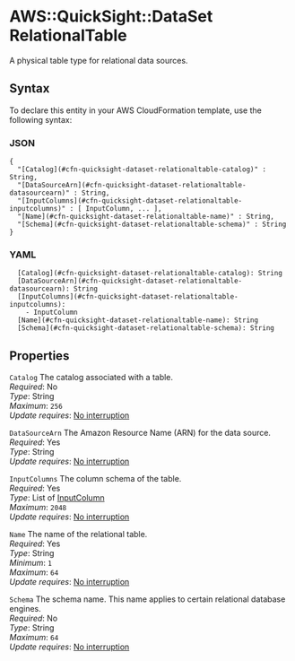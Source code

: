 # AWS::QuickSight::DataSet RelationalTable<a name="aws-properties-quicksight-dataset-relationaltable"></a>

A physical table type for relational data sources\.

## Syntax<a name="aws-properties-quicksight-dataset-relationaltable-syntax"></a>

To declare this entity in your AWS CloudFormation template, use the following syntax:

### JSON<a name="aws-properties-quicksight-dataset-relationaltable-syntax.json"></a>

```
{
  "[Catalog](#cfn-quicksight-dataset-relationaltable-catalog)" : String,
  "[DataSourceArn](#cfn-quicksight-dataset-relationaltable-datasourcearn)" : String,
  "[InputColumns](#cfn-quicksight-dataset-relationaltable-inputcolumns)" : [ InputColumn, ... ],
  "[Name](#cfn-quicksight-dataset-relationaltable-name)" : String,
  "[Schema](#cfn-quicksight-dataset-relationaltable-schema)" : String
}
```

### YAML<a name="aws-properties-quicksight-dataset-relationaltable-syntax.yaml"></a>

```
  [Catalog](#cfn-quicksight-dataset-relationaltable-catalog): String
  [DataSourceArn](#cfn-quicksight-dataset-relationaltable-datasourcearn): String
  [InputColumns](#cfn-quicksight-dataset-relationaltable-inputcolumns): 
    - InputColumn
  [Name](#cfn-quicksight-dataset-relationaltable-name): String
  [Schema](#cfn-quicksight-dataset-relationaltable-schema): String
```

## Properties<a name="aws-properties-quicksight-dataset-relationaltable-properties"></a>

`Catalog`  <a name="cfn-quicksight-dataset-relationaltable-catalog"></a>
The catalog associated with a table\.  
*Required*: No  
*Type*: String  
*Maximum*: `256`  
*Update requires*: [No interruption](https://docs.aws.amazon.com/AWSCloudFormation/latest/UserGuide/using-cfn-updating-stacks-update-behaviors.html#update-no-interrupt)

`DataSourceArn`  <a name="cfn-quicksight-dataset-relationaltable-datasourcearn"></a>
The Amazon Resource Name \(ARN\) for the data source\.  
*Required*: Yes  
*Type*: String  
*Update requires*: [No interruption](https://docs.aws.amazon.com/AWSCloudFormation/latest/UserGuide/using-cfn-updating-stacks-update-behaviors.html#update-no-interrupt)

`InputColumns`  <a name="cfn-quicksight-dataset-relationaltable-inputcolumns"></a>
The column schema of the table\.  
*Required*: Yes  
*Type*: List of [InputColumn](aws-properties-quicksight-dataset-inputcolumn.md)  
*Maximum*: `2048`  
*Update requires*: [No interruption](https://docs.aws.amazon.com/AWSCloudFormation/latest/UserGuide/using-cfn-updating-stacks-update-behaviors.html#update-no-interrupt)

`Name`  <a name="cfn-quicksight-dataset-relationaltable-name"></a>
The name of the relational table\.  
*Required*: Yes  
*Type*: String  
*Minimum*: `1`  
*Maximum*: `64`  
*Update requires*: [No interruption](https://docs.aws.amazon.com/AWSCloudFormation/latest/UserGuide/using-cfn-updating-stacks-update-behaviors.html#update-no-interrupt)

`Schema`  <a name="cfn-quicksight-dataset-relationaltable-schema"></a>
The schema name\. This name applies to certain relational database engines\.  
*Required*: No  
*Type*: String  
*Maximum*: `64`  
*Update requires*: [No interruption](https://docs.aws.amazon.com/AWSCloudFormation/latest/UserGuide/using-cfn-updating-stacks-update-behaviors.html#update-no-interrupt)